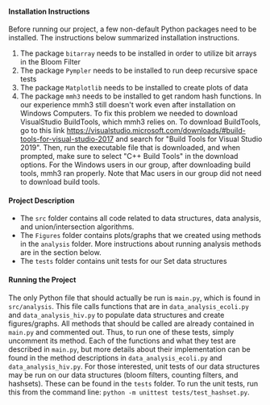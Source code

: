 #### Installation Instructions
Before running our project, a few non-default Python packages need to be installed. The instructions below summarized installation instructions.
1. The package ```bitarray``` needs to be installed in order to utilize bit arrays in the Bloom Filter
2. The package ```Pympler``` needs to be installed to run deep recursive space tests
3. The package ```Matplotlib``` needs to be installed to create plots of data
4. The package ```mmh3``` needs to be installed to get random hash functions. In our experience mmh3 still doesn't work even after installation on Windows Computers. To fix this problem we needed to download VisualStudio BuildTools, which mmh3 relies on. To download BuildTools, go to this link https://visualstudio.microsoft.com/downloads/#build-tools-for-visual-studio-2017 and search for "Build Tools for Visual Studio 2019". Then, run the executable file that is downloaded, and when prompted, make sure to select "C++ Build Tools" in the download options. For the Windows users in our group, after downloading build tools, mmh3 ran properly. Note that Mac users in our group did not need to download build tools.

#### Project Description
- The ```src``` folder contains all code related to data structures, data analysis, and union/intersection algorithms.
- The ```Figures``` folder contains plots/graphs that we created using methods in the ```analysis``` folder. More instructions about running analysis methods are in the section below.
- The ```tests``` folder contains unit tests for our Set data structures

#### Running the Project
The only Python file that should actually be run is ```main.py```, which is found in ```src/analysis```. This file calls functions that are in ```data_analysis_ecoli.py``` and ```data_analysis_hiv.py``` to populate data structures and create figures/graphs. All methods that should be called are already contained in ```main.py``` and commented out. Thus, to run one of these tests, simply uncomment its method. Each of the functions and what they test are described in ```main.py```, but more details about their implementation can be found in the method descriptions in ```data_analysis_ecoli.py``` and ```data_analysis_hiv.py```.
For those interested, unit tests of our data structures may be run on our data structures (bloom filters, counting filters, and hashsets). These can be found in the ```tests``` folder. To run the unit tests, run this from the command line: ```python -m unittest tests/test_hashset.py```.
